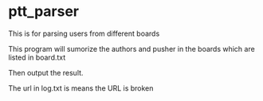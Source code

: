 ptt_parser
==========

This is for parsing users from different boards

This program will sumorize the authors and pusher in the boards which are listed in board.txt

Then output the result.

The url in log.txt is means the URL is broken

